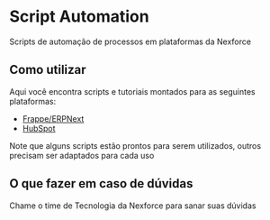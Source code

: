 # Script Automation

Scripts de automação de processos em plataformas da Nexforce

## Como utilizar

Aqui você encontra scripts e tutoriais montados para as seguintes plataformas:
- [Frappe/ERPNext](https://github.com/nexforce/script-automation/tree/main/erpnext)
- [HubSpot](https://github.com/nexforce/script-automation/tree/main/hubspot)

Note que alguns scripts estão prontos para serem utilizados, outros precisam ser adaptados para cada uso

## O que fazer em caso de dúvidas

Chame o time de Tecnologia da Nexforce para sanar suas dúvidas

